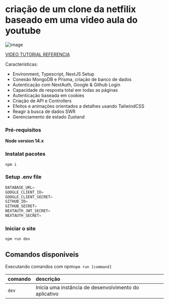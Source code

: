 # criação de um  clone da netfilix baseado em uma video aula do youtube

![image](https://user-images.githubusercontent.com/23248726/220005380-ede4fb14-0b8d-4582-a063-3cc4beeccfb7.png)


[VIDEO TUTORIAL REFERENCIA](https://www.youtube.com/watch?v=mqUN4N2q4qY)

Características:

- Environment, Typescript, NextJS Setup
- Conexão MongoDB e Prisma, criação de banco de dados
- Autenticação com NextAuth, Google & Github Login
- Capacidade de resposta total em todas as páginas
- Autenticação baseada em cookies
- Criação de API e Controllers
- Efeitos e animações orientados a detalhes usando TailwindCSS
- Reagir à busca de dados SWR
- Gerenciamento de estado Zustand

### Pré-requisitos

**Node version 14.x**

### Instalat pacotes

```shell
npm i
```

### Setup .env file


```js
DATABASE_URL=
GOOGLE_CLIENT_ID=
GOOGLE_CLIENT_SECRET=
GITHUB_ID=
GITHUB_SECRET=
NEXTAUTH_JWT_SECRET=
NEXTAUTH_SECRET=
```

### Iniciar o site

```shell
npm run dev
```

## Comandos disponiveis

Executando comandos com npm`npm run [command]`

| comando        | descrição                             |
| :-------------- | :--------------------------------------- |
| `dev`           | Inicia uma instância de desenvolvimento do aplicativo |
